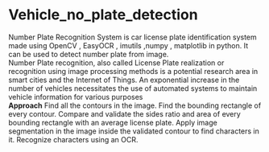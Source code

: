 # Vehicle_no_plate_detection
Number Plate Recognition System is car license plate identification system made using OpenCV , EasyOCR , imutils ,numpy , matplotlib in python. It can be used to detect number plate from image.                                                                                                                                                     
Number Plate recognition, also called License Plate realization or recognition using image processing methods is a potential research area in smart cities and the Internet of Things. An exponential increase in the number of vehicles necessitates the use of automated systems to maintain vehicle information for various purposes       
**Approach**
Find all the contours in the image.
Find the bounding rectangle of every contour.
Compare and validate the sides ratio and area of every bounding rectangle with an average license plate.
Apply image segmentation in the image inside the validated contour to find characters in it.
Recognize characters using an OCR.
